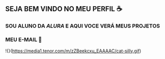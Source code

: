 ## **SEJA BEM VINDO NO MEU PERFIL** ☕
### SOU ALUNO DA _ALURA_ E AQUI VOCE VERÁ MEUS PROJETOS 

### MEU E-MAIL 📧

!{}(https://media1.tenor.com/m/zZBeekcxu_EAAAAC/cat-silly.gif)

<!--
**pauloroberto6/pauloroberto6** is a ✨ _special_ ✨ repository because its `README.md` (this file) appears on your GitHub profile.

Here are some ideas to get you started:

- 🔭 I’m currently working on ...
- 🌱 I’m currently learning ...
- 👯 I’m looking to collaborate on ...
- 🤔 I’m looking for help with ...
- 💬 Ask me about ...
- 📫 How to reach me: ...
- 😄 Pronouns: ...
- ⚡ Fun fact: ...
-->
